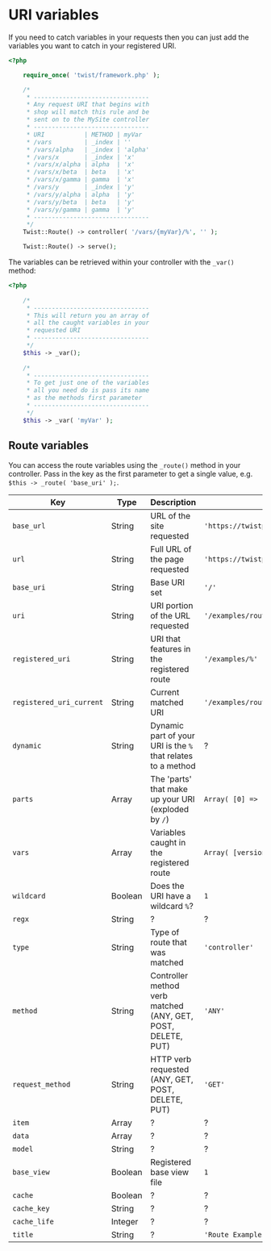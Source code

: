 # URI variables

If you need to catch variables in your requests then you can just add the variables you want to catch in your registered URI.

```php
<?php

    require_once( 'twist/framework.php' );

    /*
     * --------------------------------
     * Any request URI that begins with
     * shop will match this rule and be
     * sent on to the MySite controller
     * --------------------------------
     * URI           | METHOD | myVar
     * /vars         | _index | ''
     * /vars/alpha   | _index | 'alpha'
     * /vars/x       | _index | 'x'
     * /vars/x/alpha | alpha  | 'x'
     * /vars/x/beta  | beta   | 'x'
     * /vars/x/gamma | gamma  | 'x'
     * /vars/y       | _index | 'y'
     * /vars/y/alpha | alpha  | 'y'
     * /vars/y/beta  | beta   | 'y'
     * /vars/y/gamma | gamma  | 'y'
     * --------------------------------
     */
    Twist::Route() -> controller( '/vars/{myVar}/%', '' );

    Twist::Route() -> serve();
```

The variables can be retrieved within your controller with the `_var()` method:

```php
<?php
    
    /*
     * --------------------------------
     * This will return you an array of
     * all the caught variables in your
     * requested URI
     * --------------------------------
     */
    $this -> _var();
    
    /*
     * --------------------------------
     * To get just one of the variables
     * all you need do is pass its name
     * as the methods first parameter
     * --------------------------------
     */
    $this -> _var( 'myVar' );
```

## Route variables

You can access the route variables using the `_route()` method in your controller. Pass in the key as the first parameter to get a single value, e.g. `$this -> _route( 'base_uri' );`.

| Key                      | Type    | Description                                                  | Example                                  |
| ------------------------ | ------- | ------------------------------------------------------------ | ---------------------------------------- |
| `base_url`               | String  | URL of the site requested                                    | `'https://twistphp.com'`                 |
| `url`                    | String  | Full URL of the page requested                               | `'https://twistphp.com/examples/routes'` |
| `base_uri`               | String  | Base URI set                                                 | `'/'`                                    |
| `uri`                    | String  | URI portion of the URL requested                             | `'/examples/routes'`                     |
| `registered_uri`         | String  | URI that features in the registered route                    | `'/examples/%'`                          |
| `registered_uri_current` | String  | Current matched URI                                          | `'/examples/routes'`                     |
| `dynamic`                | String  | Dynamic part of your URI is the `%` that relates to a method | ?                                        |
| `parts`                  | Array   | The 'parts' that make up your URI (exploded by `/`)          | `Array( [0] => 'debug' )`                |
| `vars`                   | Array   | Variables caught in the registered route                     | `Array( [version] => '3.0.0' )`          |
| `wildcard`               | Boolean | Does the URI have a wildcard `%`?                            | `1`                                      |
| `regx`                   | String  | ?                                                            | ?                                        |
| `type`                   | String  | Type of route that was matched                               | `'controller'`                           |
| `method`                 | String  | Controller method verb matched (ANY, GET, POST, DELETE, PUT) | `'ANY'`                                  |
| `request_method`         | String  | HTTP verb requested (ANY, GET, POST, DELETE, PUT)            | `'GET'`                                  |
| `item`                   | Array   | ?                                                            | ?                                        |
| `data`                   | Array   | ?                                                            | ?                                        |
| `model`                  | String  | ?                                                            | ?                                        |
| `base_view`              | Boolean | Registered base view file                                    | `1`                                      |
| `cache`                  | Boolean | ?                                                            | ?                                        |
| `cache_key`              | String  | ?                                                            | ?                                        |
| `cache_life`             | Integer | ?                                                            | ?                                        |
| `title`                  | String  | ?                                                            | `'Route Examples - TwistPHP'`            |
